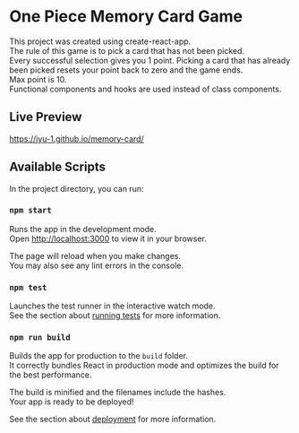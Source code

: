 # One Piece Memory Card Game

This project was created using create-react-app.\
The rule of this game is to pick a card that has not been picked.\
Every successful selection gives you 1 point. Picking a card that has already been picked resets your point back to zero and the game ends.\
Max point is 10.\
Functional components and hooks are used instead of class components.

## Live Preview

https://jyu-1.github.io/memory-card/

## Available Scripts

In the project directory, you can run:

### `npm start`

Runs the app in the development mode.\
Open [http://localhost:3000](http://localhost:3000) to view it in your browser.

The page will reload when you make changes.\
You may also see any lint errors in the console.

### `npm test`

Launches the test runner in the interactive watch mode.\
See the section about [running tests](https://facebook.github.io/create-react-app/docs/running-tests) for more information.

### `npm run build`

Builds the app for production to the `build` folder.\
It correctly bundles React in production mode and optimizes the build for the best performance.

The build is minified and the filenames include the hashes.\
Your app is ready to be deployed!

See the section about [deployment](https://facebook.github.io/create-react-app/docs/deployment) for more information.
